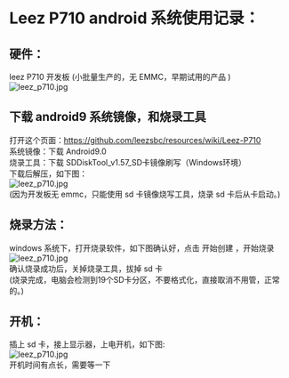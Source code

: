 # Leez P710 android 系统使用记录：


## 硬件：
leez P710 开发板 (小批量生产的，无 EMMC，早期试用的产品 )    
![leez_p710.jpg](https://github.com/robe-zhang/release/blob/master/leez_p710.jpg)


## 下载 android9 系统镜像，和烧录工具
 打开这个页面：https://github.com/leezsbc/resources/wiki/Leez-P710    
 系统镜像：下载 Android9.0   
 烧录工具：下载 SDDiskTool_v1.57_SD卡镜像刷写（Windows环境）  
 下载后解压，如下图：  
![leez_p710.jpg](https://github.com/robe-zhang/release/blob/master/tools_imgfile.PNG)  
 (因为开发板无 emmc，只能使用 sd 卡镜像烧写工具，烧录 sd 卡后从卡启动。)
 
 
## 烧录方法：
windows 系统下，打开烧录软件，如下图确认好，点击  开始创建 ，开始烧录  
![leez_p710.jpg](https://github.com/robe-zhang/release/blob/master/burn_sdcard.PNG)    
确认烧录成功后，关掉烧录工具，拔掉 sd 卡  
(烧录完成，电脑会检测到19个SD卡分区，不要格式化，直接取消不用管，正常的。)  


## 开机：  
插上 sd 卡，接上显示器，上电开机，如下图:     
![leez_p710.jpg](https://github.com/robe-zhang/release/blob/master/android_desktop.jpg)    
开机时间有点长，需要等一下  

